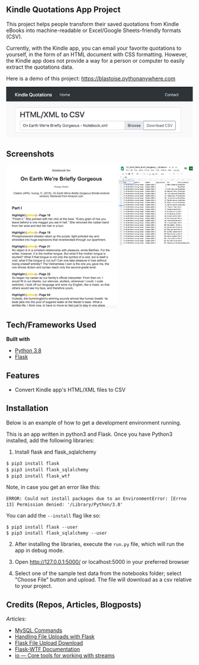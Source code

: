 ## Kindle Quotations App Project
This project helps people transform their saved quotations from Kindle eBooks into
machine-readable or Excel/Google Sheets-friendly formats (CSV).

Currently, with the Kindle app, you can email your favorite quotations to yourself,
in the form of an HTML document with CSS formatting. However, the Kindle app does not
provide a way for a person or computer to easily extract the quotations data.

Here is a demo of this project:
https://blastoise.pythonanywhere.com

<img src="https://github.com/camille-le/webapp-kindle-quotations-python/blob/main/kindle_quotations/static/sample_input.png" alt="Sample web-app"/>

## Screenshots

<img src="kindle_quotations/static/sample_kindle_export.png" alt="Sample export from Kindle app" width="300"/>
<img src="kindle_quotations/static/sample_output.png" alt="Sample output file from web-app" width="200" style="float:right"/>

## Tech/Frameworks Used
<b>Built with</b>
- [Python 3.8](https://www.python.org/download/releases/3.0/)
- [Flask](https://flask.palletsprojects.com/en/1.1.x/)

## Features
* Convert Kindle app's HTML/XML files to CSV

## Installation
Below is an example of how to get a development environment running.

This is an app written in python3 and Flask. Once you have Python3 installed, add the following libraries:

1. Install flask and flask_sqlalchemy
```bash
$ pip3 install flask
$ pip3 install flask_sqlalchemy
$ pip3 install flask_wtf
```
Note, in case you get an error like this:
```
ERROR: Could not install packages due to an EnvironmentError: [Errno 13] Permission denied: '/Library/Python/3.8'
```
You can add the `--install` flag like so:
```
$ pip3 install flask --user
$ pip3 install flask_sqlalchemy --user
```
2. After installing the libraries, execute the `run.py` file, which will run the app
in debug mode.

3. Open http://127.0.0.1:5000/ or localhost:5000 in your preferred browser

4. Select one of the sample test data from the notebooks folder; select "Choose File"
button and upload. The file will download as a csv relative to your project.


## Credits (Repos, Articles, Blogposts)
_Articles:_
* [MySQL Commands](http://g2pc1.bu.edu/~qzpeng/manual/MySQL%20Commands.htm)
* [Handling File Uploads with Flask](https://blog.miguelgrinberg.com/post/handling-file-uploads-with-flask)
* [Flask File Upload Download](https://docs.faculty.ai/user-guide/apis/flask_apis/flask_file_upload_download.html)
* [Flask-WTF Documentation](https://flask-wtf.readthedocs.io/en/latest/form.html#module-flask_wtf.file)
* [io — Core tools for working with streams](https://docs.python.org/3/library/io.html)